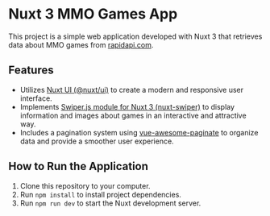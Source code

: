 # Nuxt 3 MMO Games App

This project is a simple web application developed with Nuxt 3 that retrieves data about MMO games from [rapidapi.com](https://rapidapi.com).

## Features

- Utilizes [Nuxt UI (@nuxt/ui)](https://ui.nuxt.com) to create a modern and responsive user interface.
- Implements [Swiper.js module for Nuxt 3 (nuxt-swiper)](https://nuxt.com/modules/swiper) to display information and images about games in an interactive and attractive way.
- Includes a pagination system using [vue-awesome-paginate](https://github.com/peshanghiwa/vue-awesome-paginate) to organize data and provide a smoother user experience.

## How to Run the Application

1. Clone this repository to your computer.
2. Run `npm install` to install project dependencies.
3. Run `npm run dev` to start the Nuxt development server.


